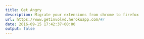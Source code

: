 ```yaml
---
title: Get Angry
description: Migrate your extensions from chrome to firefox
url: https://www.getinvolvd.herokuapp.com/#/
date: 2016-09-15 17:42:37+00:00
output: false
---
```

